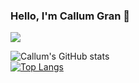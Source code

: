 ### Hello, I'm Callum Gran 👋
![](https://komarev.com/ghpvc/?username=callumgran)

![Callum's GitHub stats](https://github-readme-stats.vercel.app/api?username=callumgran&&show_icons=true&title_color=ffffff&icon_color=bb2acf&text_color=daf7dc&bg_color=1c458a)
<br />
[![Top Langs](https://github-readme-stats.vercel.app/api/top-langs/?username=callumgran&layout=compact&langs_count=6)](https://github.com/anuraghazra/github-readme-stats)
